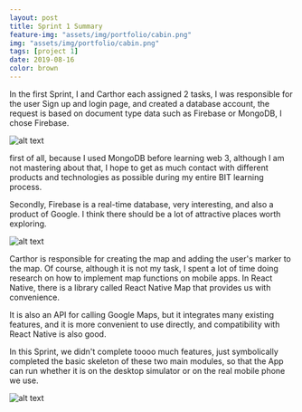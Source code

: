 ```yaml
---
layout: post
title: Sprint 1 Summary
feature-img: "assets/img/portfolio/cabin.png"
img: "assets/img/portfolio/cabin.png"
tags: [project 1]
date: 2019-08-16
color: brown
---
```


In the first Sprint, I and Carthor each assigned 2 tasks, I was responsible for the user Sign up and login page, and created a database account, the request is based on document type data such as Firebase or MongoDB, I chose Firebase.


![alt text](https://github.com/aemooooon/app/blob/master/assets/img/p/031.jpg?raw=true "sprint 1 screenshot")

first of all, because I used MongoDB before learning web 3, although I am not mastering about that, I hope to get as much contact with different products and technologies as possible during my entire BIT learning process. 

Secondly, Firebase is a real-time database, very interesting, and also a product of Google. I think there should be a lot of attractive places worth exploring.

![alt text](https://github.com/aemooooon/app/blob/master/assets/img/p/032.jpg?raw=true "sprint 1 screenshot")

Carthor is responsible for creating the map and adding the user's marker to the map. Of course, although it is not my task, I spent a lot of time doing research on how to implement map functions on mobile apps. In React Native, there is a library called React Native Map that provides us with convenience. 

It is also an API for calling Google Maps, but it integrates many existing features, and it is more convenient to use directly, and compatibility with React Native is also good.

In this Sprint, we didn't complete toooo much features, just symbolically completed the basic skeleton of these two main modules, so that the App can run whether it is on the desktop simulator or on the real mobile phone we use. 

![alt text](https://github.com/aemooooon/app/blob/master/assets/img/p/030.jpg?raw=true "sprint 1 screenshot")



